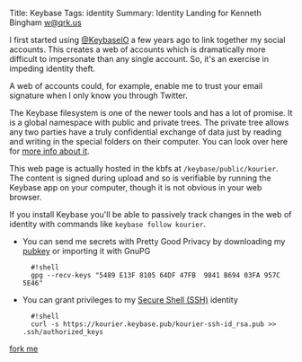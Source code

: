 Title: Keybase
Tags: identity
Summary: Identity Landing for Kenneth Bingham <w@qrk.us>

I first started using [@KeybaseIO](https://www.keybase.io) a few years ago to link together my social accounts. This creates a web of accounts which is dramatically more difficult to impersonate than any single account. So, it's an exercise in impeding identity theft.

A web of accounts could, for example, enable me to trust your email signature when I only know you through Twitter.

The Keybase filesystem is one of the newer tools and has a lot of promise. It is a global
namespace with public and private trees. The private tree allows any two parties have a
truly confidential exchange of data just by reading and writing in the special folders on
their computer. You can look over here for [more info about
it](https://keybase.io/docs/kbfs).

This web page is actually hosted in the kbfs at `/keybase/public/kourier`. The content is
signed during upload and so is verifiable by running the Keybase app on your computer,
though it is not obvious in your web browser.

If you install Keybase you'll be able to passively track changes in the web of identity
with commands like `keybase follow kourier`.

- You can send me secrets with Pretty Good Privacy by downloading my [pubkey](/blob/kourier-pgp-0xB69403FA957C5E46.asc) or importing it with GnuPG

        #!shell
        gpg --recv-keys "5489 E13F 8105 64DF 47FB  9841 B694 03FA 957C 5E46"

- You can grant privileges to my [Secure Shell (SSH)](/blob/kourier-ssh-id_rsa.pub) identity

        #!shell
        curl -s https://kourier.keybase.pub/kourier-ssh-id_rsa.pub >> .ssh/authorized_keys

[fork me](https://github.com/qrkourier/keybase-landing)
